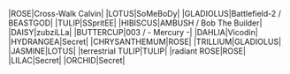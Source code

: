 |<span class="red">ROSE</span><span class="awards-sprite a0-3"></span><span class="awards-sprite a2-2"></span><span class="awards-sprite a3-1"></span><span class="awards-sprite a5-2"></span><span class="awards-sprite a7-1"></span><span class="awards-sprite a8-1"></span>|<span class="purple">Cross-Walk Calvin</span><span class="awards-sprite a0-3"></span><span class="awards-sprite a1-2"></span><span class="awards-sprite a2-2"></span><span class="awards-sprite a3-2"></span><span class="awards-sprite a5-2"></span><span class="awards-sprite a6-1"></span><span class="awards-sprite a7-1"></span>|
|<span class="red">LOTUS</span>|<span class="purple">SoMeBoDy</span>|
|<span class="red">GLADIOLUS</span>|<span class="purple">Battlefield-2</span> / <span class="blue">BEASTGOD</span>|
|<span class="red">TULIP</span>|<span class="red">SSpritEE</span>|
|<span class="red">HIBISCUS</span>|<span class="red">AMBUSH</span> / <span class="purple">Bob The Builder</span>|
|<span class="red">DAISY</span>|<span class="orange">zubziLLa</span>|
|<span class="red">BUTTERCUP</span>|<span class="orange">003</span> / <span class="orange">- Mercury -</span>|
|<span class="red">DAHLIA</span>|<span class="blue">Vicodin</span>|
|<span class="red">HYDRANGEA</span>|Secret|
|<span class="red">CHRYSANTHEMUM</span>|<span class="red">ROSE</span>|
|<span class="red">TRILLIUM</span>|<span class="red">GLADIOLUS</span>|
|<span class="red">JASMINE</span>|<span class="red">LOTUS</span>|
|<span class="purple">terrestrial TULIP</span>|<span class="red">TULIP</span>|
|<span class="purple">radiant ROSE</span>|<span class="red">ROSE</span>|
|<span class="red">LILAC</span>|Secret|
|<span class="red">ORCHID</span>|Secret|
